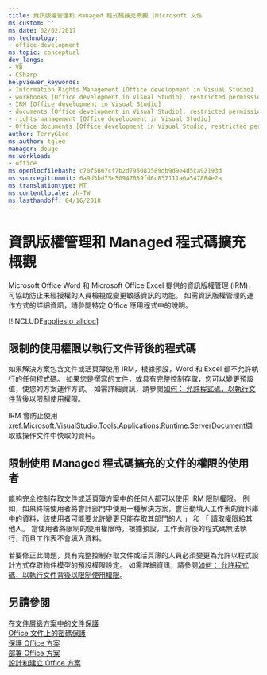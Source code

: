 ```yaml
---
title: 資訊版權管理和 Managed 程式碼擴充概觀 |Microsoft 文件
ms.custom: ''
ms.date: 02/02/2017
ms.technology:
- office-development
ms.topic: conceptual
dev_langs:
- VB
- CSharp
helpviewer_keywords:
- Information Rights Management [Office development in Visual Studio]
- workbooks [Office development in Visual Studio], restricted permissions
- IRM [Office development in Visual Studio]
- documents [Office development in Visual Studio], restricted permissions
- rights management [Office development in Visual Studio]
- Office documents [Office development in Visual Studio, restricted permissions
author: TerryGLee
ms.author: tglee
manager: douge
ms.workload:
- office
ms.openlocfilehash: c70f5667cf7b2d795083589db9d9e4d5ca92193d
ms.sourcegitcommit: 6a9d5bd75e50947659fd6c837111a6a547884e2a
ms.translationtype: MT
ms.contentlocale: zh-TW
ms.lasthandoff: 04/16/2018
---
```

# <a name="information-rights-management-and-managed-code-extensions-overview"></a>資訊版權管理和 Managed 程式碼擴充概觀
  Microsoft Office Word 和 Microsoft Office Excel 提供的資訊版權管理 (IRM)，可協助防止未經授權的人員檢視或變更敏感資訊的功能。 如需資訊版權管理的運作方式的詳細資訊，請參閱特定 Office 應用程式中的說明。  
  
 [!INCLUDE[appliesto_alldoc](../vsto/includes/appliesto-alldoc-md.md)]  
  
## <a name="running-code-behind-documents-with-restricted-permissions"></a>限制的使用權限以執行文件背後的程式碼  
 如果解決方案包含文件或活頁簿使用 IRM，根據預設，Word 和 Excel 都不允許執行的任何程式碼。 如果您是撰寫的文件，或具有完整控制存取，您可以變更預設值，使您的方案運作方式。 如需詳細資訊，請參閱[如何： 允許程式碼，以執行文件背後以限制使用權限](../vsto/how-to-permit-code-to-run-behind-documents-with-restricted-permissions.md)。  
  
 IRM 會防止使用<xref:Microsoft.VisualStudio.Tools.Applications.Runtime.ServerDocument>擷取或操作文件中快取的資料。  
  
## <a name="end-users-restricting-permissions-to-documents-that-use-managed-code-extensions"></a>限制使用 Managed 程式碼擴充的文件的權限的使用者  
 能夠完全控制存取文件或活頁簿方案中的任何人都可以使用 IRM 限制權限。 例如，如果終端使用者將會計部門中使用一種解決方案，會自動填入工作表的資料庫中的資料，該使用者可能要允許變更只能存取其部門的人 」 和 「 讀取權限給其他人。 當使用者將限制的使用權限時，根據預設，工作表背後的程式碼無法執行，而且工作表不會填入資料。  
  
 若要修正此問題，具有完整控制存取文件或活頁簿的人員必須變更為允許以程式設計方式存取物件模型的預設權限設定。 如需詳細資訊，請參閱[如何： 允許程式碼，以執行文件背後以限制使用權限](../vsto/how-to-permit-code-to-run-behind-documents-with-restricted-permissions.md)。  
  
## <a name="see-also"></a>另請參閱  
 [在文件層級方案中的文件保護](../vsto/document-protection-in-document-level-solutions.md)   
 [Office 文件上的密碼保護](../vsto/password-protection-on-office-documents.md)   
 [保護 Office 方案](../vsto/securing-office-solutions.md)   
 [部署 Office 方案](../vsto/deploying-an-office-solution.md)   
 [設計和建立 Office 方案](../vsto/designing-and-creating-office-solutions.md)  
  
  